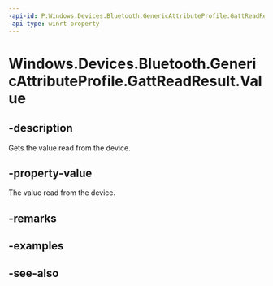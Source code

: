```yaml
---
-api-id: P:Windows.Devices.Bluetooth.GenericAttributeProfile.GattReadResult.Value
-api-type: winrt property
---
```


<!-- Property syntax
public Windows.Storage.Streams.IBuffer Value { get; }
-->

# Windows.Devices.Bluetooth.GenericAttributeProfile.GattReadResult.Value

## -description
Gets the value read from the device.

## -property-value
The value read from the device.

## -remarks

## -examples

## -see-also
